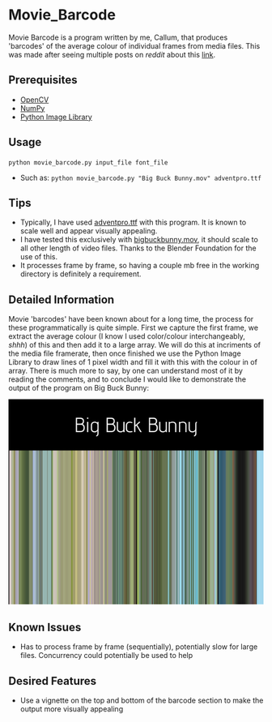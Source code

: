 # Movie_Barcode
Movie Barcode is a program written by me, Callum, that produces 'barcodes' of the average colour of individual frames from media files. This was made after seeing multiple posts on _reddit_ about this [link](https://www.reddit.com/r/todayilearned/comments/c813s7/til_about_movie_barcodes_which_is_when_every/).

## Prerequisites
- [OpenCV](https://pypi.org/project/opencv-python/)
- [NumPy](https://pypi.org/project/numpy/)
- [Python Image Library](https://pythonware.com/products/pil/)

## Usage
`python movie_barcode.py input_file font_file`
- Such as:
`python movie_barcode.py "Big Buck Bunny.mov" adventpro.ttf`

## Tips
- Typically, I have used [adventpro.ttf](https://www.1001fonts.com/advent-pro-font.html) with this program. It is known to scale well and appear visually appealing.
- I have tested this exclusively with [bigbuckbunny.mov](https://peach.blender.org/), it should scale to all other length of video files. Thanks to the Blender Foundation for the use of this.
- It processes frame by frame, so having a couple mb free in the working directory is definitely a requirement.

## Detailed Information
Movie 'barcodes' have been known about for a long time, the process for these programmatically is quite simple. First we capture the first frame, we extract the average colour (I know I used color/colour interchangeably, _shhh_) of this and then add it to a large array. We will do this at incriments of the media file framerate, then once finished we use the Python Image Library to draw lines of 1 pixel width and fill it with this with the colour in of array. 
There is much more to say, by one can understand most of it by reading the comments, and to conclude I would like to demonstrate the output of the program on Big Buck Bunny:

![alt text](https://github.com/groegercesg/Movie_Barcode/blob/master/BigBuckBunny-barcode.png)

## Known Issues
- Has to process frame by frame (sequentially), potentially slow for large files. Concurrency could potentially be used to help 

## Desired Features
- Use a vignette on the top and bottom of the barcode section to make the output more visually appealing
